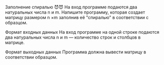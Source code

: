 Заполнение спиралью 😈😈
На вход программе подаются два натуральных числа n и m. Напишите программу, которая создает матрицу размером n ×m заполнив её "спиралью" в соответствии с образцом.

Формат входных данных
На вход программе на одной строке подаются два натуральных числа n и m — количество строк и столбцов в матрице.

Формат выходных данных
Программа должна вывести матрицу в соответствии образцом.
